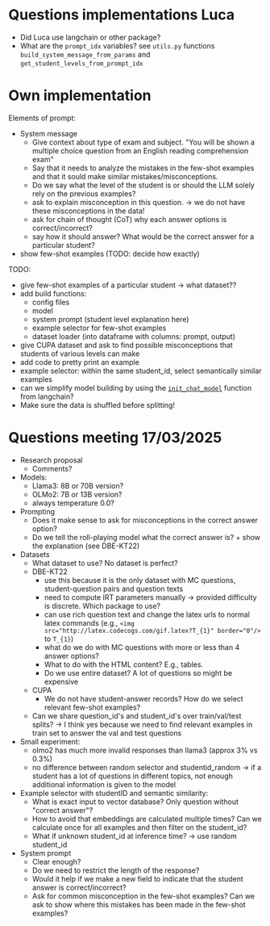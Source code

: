 

# Questions implementations Luca

- Did Luca use langchain or other package?
- What are the `prompt_idx` variables? see `utils.py` functions `build_system_message_from_params` and `get_student_levels_from_prompt_idx`



# Own implementation

Elements of prompt:
- System message
    - Give context about type of exam and subject. "You will be shown a multiple choice question from an English reading comprehension exam"
    - Say that it needs to analyze the mistakes in the few-shot examples and that it sould make similar mistakes/misconceptions.
    - Do we say what the level of the student is or should the LLM solely rely on the previous examples?
    - ask to explain misconception in this question. -> we do not have these misconceptions in the data!
    - ask for chain of thought (CoT) why each answer options is correct/incorrect?
    - say how it should answer? What would be the correct answer for a particular student?
- show few-shot examples (TODO: decide how exactly)



TODO: 
- give few-shot examples of a particular student -> what dataset??
- add build functions:
    - config files
    - model
    - system prompt (student level explanation here)
    - example selector for few-shot examples
    - dataset loader (into dataframe with columns: prompt, output)
- give CUPA dataset and ask to find possible misconceptions that students of various levels can make
- add code to pretty print an example
- example selector: within the same student_id, select semantically similar examples
- can we simplify model building by using the [`init_chat_model`](https://python.langchain.com/api_reference/langchain/chat_models/langchain.chat_models.base.init_chat_model.html) function from langchain?
- Make sure the data is shuffled before splitting!


# Questions meeting 17/03/2025

- Research proposal
    - Comments?
- Models:
    - Llama3: 8B or 70B version?
    - OLMo2: 7B or 13B version?
    - always temperature 0.0?
- Prompting
    - Does it make sense to ask for misconceptions in the correct answer option?
    - Do we tell the roll-playing model what the correct answer is? + show the explanation (see DBE-KT22)
- Datasets
    - What dataset to use? No dataset is perfect?
    - DBE-KT22
        - use this because it is the only dataset with MC questions, student-question pairs and question texts
        - need to compute IRT parameters manually -> provided difficulty is discrete. Which package to use?
        - can use rich question text and change the latex urls to normal latex commands (e.g., `<img src="http://latex.codecogs.com/gif.latex?T_{1}" border="0"/>` to `T_{1}`)
        - what do we do with MC questions with more or less than 4 answer options?
        - What to do with the HTML content? E.g., tables.
        - Do we use entire dataset? A lot of questions so might be expensive
    - CUPA
        - We do not have student-answer records? How do we select relevant few-shot examples?
    - Can we share question_id's and student_id's over train/val/test splits? -> I think yes because we need to find relevant examples in train set to answer the val and test questions
- Small experiment: 
    - olmo2 has much more invalid responses than llama3 (approx 3% vs 0.3%)
    - no difference between random selector and studentid_random -> if a student has a lot of questions in different topics, not enough additional information is given to the model
- Example selector with studentID and semantic similarity:
    - What is exact input to vector database? Only question without "correct answer"?
    - How to avoid that embeddings are calculated multiple times? Can we calculate once for all examples and then filter on the student_id?
    - What if unknown student_id at inference time? -> use random student_id
- System prompt
    - Clear enough? 
    - Do we need to restrict the length of the response?
    - Would it help if we make a new field to indicate that the student answer is correct/incorrect?
    - Ask for common misconception in the few-shot examples? Can we ask to show where this mistakes has been made in the few-shot examples?
